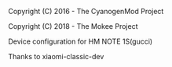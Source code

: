 Copyright (C) 2016 - The CyanogenMod Project

Copyright (C) 2018 - The Mokee Project

Device configuration for HM NOTE 1S(gucci)

Thanks to xiaomi-classic-dev 
